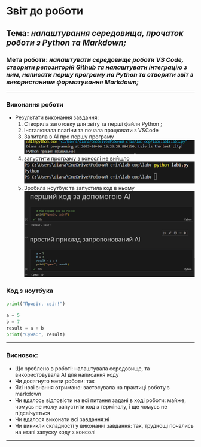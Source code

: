 # Звіт до роботи
## Тема: _налаштування середовища, прочаток роботи з Python та Markdown;_
### Мета роботи: _налаштувати середовище роботи VS Code, створити репозиторій Github та налаштувати інтеграцію з ним, написати першу програму на Python та створити звіт з використанням форматування Markdown;_



---
### Виконання роботи
* Результати виконання завдання:
    1. Створила заготовку для звіту та перші файли Python ;
    1. Інсталювала плагіни та почала працювати з VSCode
    1. Запитала в АІ про першу програму
    ![alt text](/lab1.png)
    1. запустити програму з консолі не вийшло ![](/2lab1.png)
    1. Зробила ноутбук та запустила код в ньому ![](/3lab1.png)




### Код з ноутбука

```python
print("Привіт, світ!")
```

```python
a = 5
b = 7
result = a + b
print("Сума:", result)
```



---
### Висновок:


-  Що зроблено в роботі: налаштувала середовище, та використовувала AI для написання коду
-  Чи досягнуто мети роботи: так
-  Які нові знання отримано: застосувала на практиці роботу з markdown
-  Чи вдалось відповісти на всі питання задані в ході роботи: майже, чомусь не можу запустити код з терміналу, і ще чомусь не підсвічується
-  Чи вдалося виконати всі завдання:ні
- Чи виникли складності у виконанні завдання: так, труднощі почались на етапі запуску коду з консолі


---